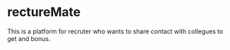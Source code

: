 # rectureMate
This is a platform for recruter who wants to share contact with collegues to get and bonus.
